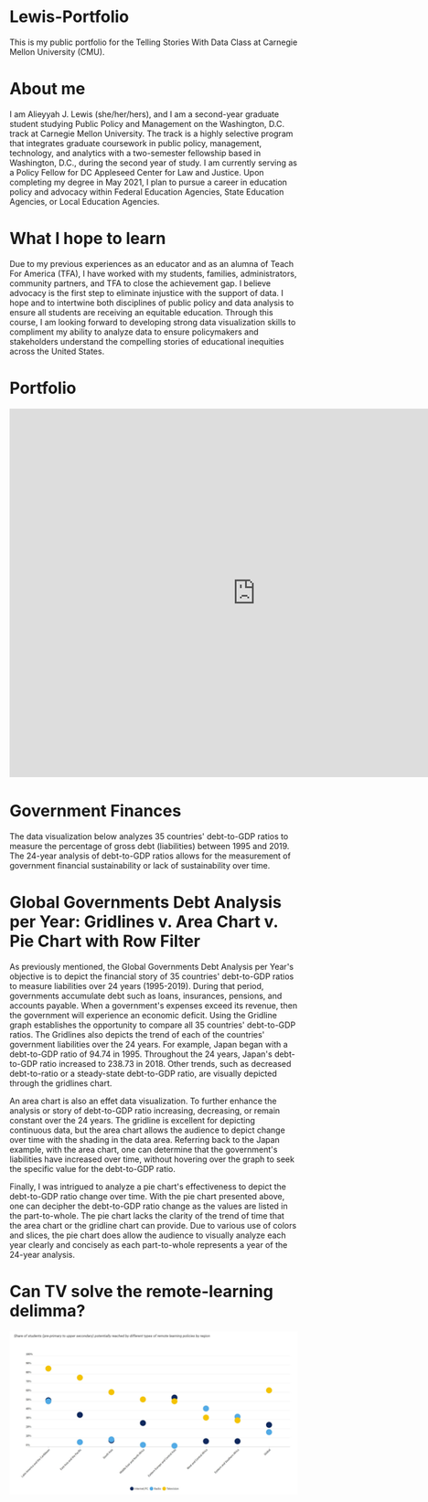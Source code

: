 # Lewis-Portfolio
This is my public portfolio for the Telling Stories With Data Class at Carnegie Mellon University (CMU).
# About me
I am Alieyyah J. Lewis (she/her/hers), and I am a second-year graduate student studying Public Policy and Management on the Washington, D.C. track at Carnegie Mellon University. The track is a  highly selective program that integrates graduate coursework in public policy, management, technology, and analytics with a two-semester fellowship based in Washington, D.C., during the second year of study. I am currently serving as a Policy Fellow for DC Appleseed Center for Law and Justice. Upon completing my degree in May 2021, I plan to pursue a career in education policy and advocacy within Federal Education Agencies, State Education Agencies, or Local Education Agencies. 
# What I hope to learn
Due to my previous experiences as an educator and as an alumna of Teach For America (TFA), I have worked with my students, families, administrators, community partners, and TFA to close the achievement gap. I  believe advocacy is the first step to eliminate injustice with the support of data.  I hope and to intertwine both disciplines of public policy and data analysis to ensure all students are receiving an equitable education. Through this course, I am looking forward to developing strong data visualization skills to compliment my ability to analyze data to ensure policymakers and stakeholders understand the compelling stories of educational inequities across the United States.

# Portfolio
<iframe src="https://data.oecd.org/chart/65Jh" width="860" height="645" style="border: 0" mozallowfullscreen="true" webkitallowfullscreen="true" allowfullscreen="true"><a href="https://data.oecd.org/chart/65Jh" target="_blank">OECD Chart: General government debt, Total, % of GDP, Annual, 2019</a></iframe>

# Government Finances
The data visualization below analyzes 35 countries' debt-to-GDP ratios to measure the percentage of gross debt (liabilities) between 1995 and 2019. The 24-year analysis of debt-to-GDP ratios allows for the measurement of government financial sustainability or lack of sustainability over time.  
<div class="flourish-embed flourish-chart" data-src="visualisation/3757302" data-url="https://flo.uri.sh/visualisation/3757302/embed" aria-label=""><script src="https://public.flourish.studio/resources/embed.js"></script></div>          

<div class="flourish-embed flourish-chart" data-src="visualisation/3758853" data-url="https://flo.uri.sh/visualisation/3758853/embed" aria-label=""><script src="https://public.flourish.studio/resources/embed.js"></script></div>
<div class="flourish-embed flourish-chart" data-src="visualisation/3758683" data-url="https://flo.uri.sh/visualisation/3758683/embed" aria-label=""><script src="https://public.flourish.studio/resources/embed.js"></script></div>

# Global Governments Debt Analysis per Year: Gridlines v. Area Chart v. Pie Chart with Row Filter
As previously mentioned, the Global Governments Debt Analysis per Year's objective is to depict the financial story of 35 countries' debt-to-GDP ratios to measure liabilities over 24 years (1995-2019). During that period, governments accumulate debt such as loans, insurances, pensions, and accounts payable. When a government's expenses exceed its revenue, then the government will experience an economic deficit. Using the Gridline graph establishes the opportunity to compare all 35 countries' debt-to-GDP ratios. The Gridlines also depicts the trend of each of the countries' government liabilities over the 24 years.  For example, Japan began with a debt-to-GDP ratio of 94.74 in 1995. Throughout the 24 years, Japan's debt-to-GDP ratio increased to 238.73 in 2018. Other trends, such as decreased debt-to-ratio or a steady-state debt-to-GDP ratio, are visually depicted through the gridlines chart. 

An area chart is also an effet data visualization. To further enhance the analysis or story of debt-to-GDP ratio increasing, decreasing, or remain constant over the 24 years. The gridline is excellent for depicting continuous data, but the area chart allows the audience to depict change over time with the shading in the data area. Referring back to the Japan example, with the area chart, one can determine that the government's liabilities have increased over time, without hovering over the graph to seek the specific value for the debt-to-GDP ratio. 

Finally, I was intrigued to analyze a pie chart's effectiveness to depict the debt-to-GDP ratio change over time.   With the pie chart presented above, one can decipher the debt-to-GDP ratio change as the values are listed in the part-to-whole. The pie chart lacks the clarity of the trend of time that the area chart or the gridline chart can provide. Due to various use of colors and slices, the pie chart does allow the audience to visually analyze each year clearly and concisely as each part-to-whole represents a year of the 24-year analysis. 

# Can TV solve the remote-learning delimma?
![](remotelearningOG.JPG)



